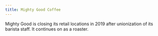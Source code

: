 ```yaml
---
title: Mighty Good Coffee
---
```

Mighty Good is closing its retail locations in 2019 after
unionization of its barista staff. It continues on as a roaster.
